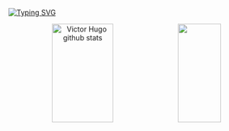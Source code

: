 [![Typing SVG](https://readme-typing-svg.herokuapp.com/?color=48CBE9&size=35&center=true&vCenter=true&width=1000&lines=Hello,+my+name+is+Victor+Hugo;I'm+21+years+old;I'm+from+Brazil;I+study+web+development+at+Trybe;Be+Welcome!+:%29)](https://git.io/typing-svg)

<div align="center">  
  <img width="49%" height="195px" src="https://github-readme-stats.vercel.app/api?username=victorftw&show_icons=true&count_private=true&hide_border=true&title_color=00bfbf&icon_color=00bfbf&text_color=c9d1d9&bg_color=0d1117" alt="Victor Hugo github stats" /> 
  <img width="41%" height="195px" src="https://github-readme-stats.vercel.app/api/top-langs/?username=victorftw&layout=compact&hide_border=true&title_color=00bfbf&text_color=00bfbf&bg_color=0d1117" />
</div>
